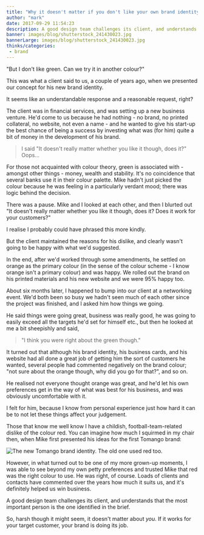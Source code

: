 ```yaml
---
title: "Why it doesn't matter if you don't like your own brand identity"
author: "mark"
date: 2017-09-29 11:54:23
description: A good design team challenges its client, and understands the most important person is the one identified in the brief.
banner: images/blog/shutterstock_241430023.jpg
bannerLarge: images/blog/shutterstock_241430023.jpg
thinks/categories: 
 - brand
---
```


"But I don't like green. Can we try it in another colour?"

This was what a client said to us, a couple of years ago, when we presented our concept for his new brand identity.

It seems like an understandable response and a reasonable request, right?

The client was in financial services, and was setting up a new business venture. He'd come to us because he had nothing - no brand, no printed collateral, no website, not even a name - and he wanted to give his start-up the best chance of being a success by investing what was (for him) quite a bit of money in the development of his brand.

> I said "It doesn't really matter whether you like it though, does it?" Oops...

For those not acquainted with colour theory, green is associated with - amongst other things - money, wealth and stability. It's no coincidence that several banks use it in their colour palette. Mike hadn't just picked the colour because he was feeling in a particularly verdant mood; there was logic behind the decision.

There was a pause. Mike and I looked at each other, and then I blurted out "It doesn't really matter whether you like it though, does it? Does it work for your customers?"

I realise I probably could have phrased this more kindly.

But the client maintained the reasons for his dislike, and clearly wasn't going to be happy with what we'd suggested.

In the end, after we'd worked through some amendments, he settled on orange as the primary colour (in the sense of the colour scheme - I know orange isn't a primary colour) and was happy. We rolled out the brand on his printed materials and his new website and we were 95% happy too.

About six months later, I happened to bump into our client at a networking event. We'd both been so busy we hadn't seen much of each other since the project was finished, and I asked him how things we going.

He said things were going great, business was really good, he was going to easily exceed all the targets he'd set for himself etc., but then he looked at me a bit sheepishly and said,

> "I think you were right about the green though."

It turned out that although his brand identity, his business cards, and his website had all done a great job of getting him the sort of customers he wanted, several people had commented negatively on the brand colour; "not sure about the orange though, why did you go for that?", and so on.

He realised not everyone thought orange was great, and he'd let his own preferences get in the way of what was best for his business, and was obviously uncomfortable with it.

I felt for him, because I know from personal experience just how hard it can be to not let these things affect your judgement.

Those that know me well know I have a childish, football-team-related dislike of the colour red. You can imagine how much I squirmed in my chair then, when Mike first presented his ideas for the first Tomango brand:

![](images/blog/brand-2017-large.png "The new Tomango brand identity. The old one used red too.")

However, in what turned out to be one of my more grown-up moments, I was able to see beyond my own petty preferences and trusted Mike that red was the right colour to use. He was right, of course. Loads of clients and contacts have commented over the years how much it suits us, and it's definitely helped us win business.

A good design team challenges its client, and understands that the most important person is the one identified in the brief.

So, harsh though it might seem, it doesn't matter about *you*. If it works for your target customer, your brand is doing its job.


